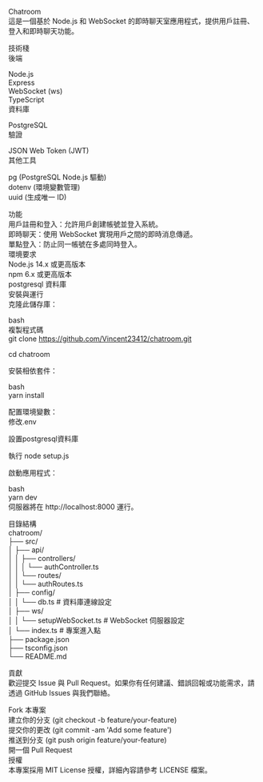 Chatroom  
這是一個基於 Node.js 和 WebSocket 的即時聊天室應用程式，提供用戶註冊、登入和即時聊天功能。  
  
  
技術棧  
後端  
  
Node.js  
Express  
WebSocket (ws)  
TypeScript  
資料庫  
  
PostgreSQL  
驗證  
  
JSON Web Token (JWT)  
其他工具  
  
pg (PostgreSQL Node.js 驅動)  
dotenv (環境變數管理)  
uuid (生成唯一 ID)  
  
  
功能  
用戶註冊和登入：允許用戶創建帳號並登入系統。  
即時聊天：使用 WebSocket 實現用戶之間的即時消息傳遞。  
單點登入：防止同一帳號在多處同時登入。  
環境要求  
Node.js 14.x 或更高版本  
npm 6.x 或更高版本  
postgresql 資料庫  
安裝與運行  
克隆此儲存庫：  
  
bash  
複製程式碼  
git clone https://github.com/Vincent23412/chatroom.git  
  
cd chatroom  
  
安裝相依套件：  
  
bash  
yarn install  
  
配置環境變數：  
修改.env  
  
  
設置postgresql資料庫  
  
執行 node setup.js  
  
啟動應用程式：  
  
bash  
yarn dev  
伺服器將在 http://localhost:8000 運行。  
  
目錄結構  
chatroom/  
├── src/  
│   ├── api/  
│   │   ├── controllers/  
│   │   │   └── authController.ts  
│   │   └── routes/  
│   │       └── authRoutes.ts  
│   ├── config/  
│   │   └── db.ts          # 資料庫連線設定  
│   ├── ws/  
│   │   └── setupWebSocket.ts  # WebSocket 伺服器設定   
│   └── index.ts           # 專案進入點  
├── package.json  
├── tsconfig.json  
└── README.md  
  
貢獻  
歡迎提交 Issue 與 Pull Request。如果你有任何建議、錯誤回報或功能需求，請透過 GitHub Issues 與我們聯絡。  

Fork 本專案  
建立你的分支 (git checkout -b feature/your-feature)  
提交你的更改 (git commit -am 'Add some feature')  
推送到分支 (git push origin feature/your-feature)  
開一個 Pull Request  
授權  
本專案採用 MIT License 授權，詳細內容請參考 LICENSE 檔案。  


